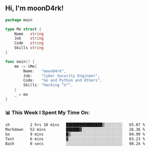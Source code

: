 <h2> Hi, I'm moonD4rk!</h2>

```go
package main

type Me struct {
	Name   string
	Job    string
	Code   string
	Skills string
}

func main() {
	me := &Me{
		Name:   "moonD4rk",
		Job:    "Cyber Security Engineer",
		Code:   "Go and Python and Others",
		Skills: "Hacking ^o^",
	}
	_ = me
}
```

<h3>📊 This Week I Spent My Time On:</h3>
<!-- <img align='right' src="https://github-readme-stats.vercel.app/api?username=moond4rk&show_icons=true&theme=radical", width="300" height="150"> -->

<!--START_SECTION:waka-->

```txt
sh         2 hrs 10 mins   ████████████████▒░░░░░░░░   65.07 %
Markdown   52 mins         ██████▓░░░░░░░░░░░░░░░░░░   26.36 %
Go         9 mins          █▒░░░░░░░░░░░░░░░░░░░░░░░   04.99 %
Text       6 mins          ▓░░░░░░░░░░░░░░░░░░░░░░░░   03.23 %
Bash       0 secs          ░░░░░░░░░░░░░░░░░░░░░░░░░   00.24 %
```

<!--END_SECTION:waka-->

